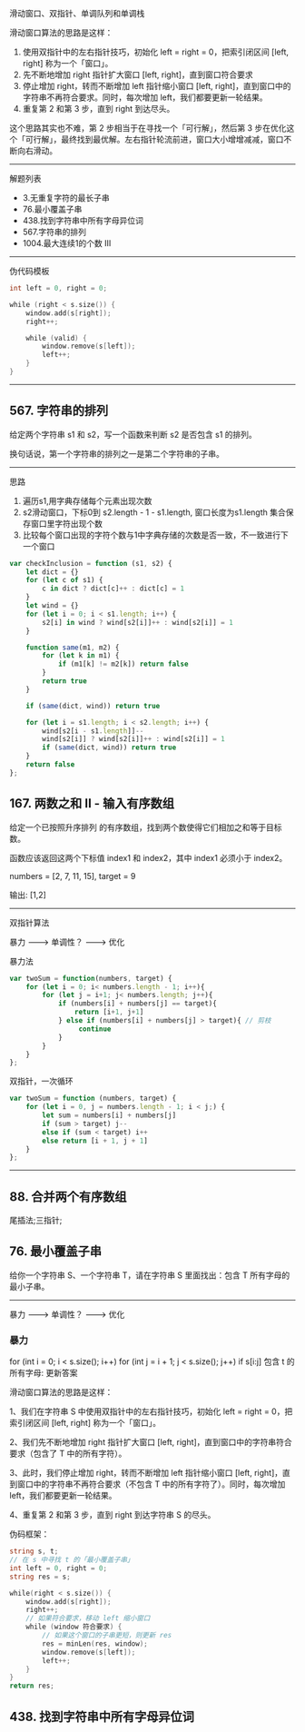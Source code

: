 
滑动窗口、双指针、单调队列和单调栈

滑动窗口算法的思路是这样：

1. 使用双指针中的左右指针技巧，初始化 left = right = 0，把索引闭区间 [left, right] 称为一个「窗口」。
2. 先不断地增加 right 指针扩大窗口 [left, right]，直到窗口符合要求
3. 停止增加 right，转而不断增加 left 指针缩小窗口 [left, right]，直到窗口中的字符串不再符合要求。同时，每次增加 left，我们都要更新一轮结果。
4. 重复第 2 和第 3 步，直到 right 到达尽头。

这个思路其实也不难，第 2 步相当于在寻找一个「可行解」，然后第 3 步在优化这个「可行解」，最终找到最优解。左右指针轮流前进，窗口大小增增减减，窗口不断向右滑动。

---

解题列表

- 3.无重复字符的最长子串
- 76.最小覆盖子串
- 438.找到字符串中所有字母异位词
- 567.字符串的排列
- 1004.最大连续1的个数 III

---

伪代码模板

```go
int left = 0, right = 0;

while (right < s.size()) {
    window.add(s[right]);
    right++;

    while (valid) {
        window.remove(s[left]);
        left++;
    }
}
```

---

## 567. 字符串的排列

给定两个字符串 s1 和 s2，写一个函数来判断 s2 是否包含 s1 的排列。

换句话说，第一个字符串的排列之一是第二个字符串的子串。

---

思路

1. 遍历s1,用字典存储每个元素出现次数
2. s2滑动窗口，下标0到 s2.length - 1 - s1.length, 窗口长度为s1.length
	集合保存窗口里字符出现个数
3. 比较每个窗口出现的字符个数与1中字典存储的次数是否一致，不一致进行下一个窗口

```javascript
var checkInclusion = function (s1, s2) {
    let dict = {}
    for (let c of s1) {
        c in dict ? dict[c]++ : dict[c] = 1
    }
    let wind = {}
    for (let i = 0; i < s1.length; i++) {
        s2[i] in wind ? wind[s2[i]]++ : wind[s2[i]] = 1
    }

    function same(m1, m2) {
        for (let k in m1) {
            if (m1[k] != m2[k]) return false
        }
        return true
    }

    if (same(dict, wind)) return true

    for (let i = s1.length; i < s2.length; i++) {
        wind[s2[i - s1.length]]--
        wind[s2[i]] ? wind[s2[i]]++ : wind[s2[i]] = 1
        if (same(dict, wind)) return true
    }
    return false
};
```

## 167. 两数之和 II - 输入有序数组

给定一个已按照升序排列 的有序数组，找到两个数使得它们相加之和等于目标数。

函数应该返回这两个下标值 index1 和 index2，其中 index1 必须小于 index2。

numbers = [2, 7, 11, 15], target = 9

输出: [1,2]

---

双指针算法

暴力 ---> 单调性？ --->  优化

暴力法

```javascript
var twoSum = function(numbers, target) {
    for (let i = 0; i< numbers.length - 1; i++){
        for (let j = i+1; j< numbers.length; j++){
            if (numbers[i] + numbers[j] == target){
                return [i+1, j+1]
            } else if (numbers[i] + numbers[j] > target){ // 剪枝
                 continue
            }
        }
    }
};
```

双指针，一次循环

```javascript
var twoSum = function (numbers, target) {
    for (let i = 0, j = numbers.length - 1; i < j;) {
        let sum = numbers[i] + numbers[j]
        if (sum > target) j--
        else if (sum < target) i++
        else return [i + 1, j + 1]
    }
};
```

---

## 88. 合并两个有序数组

尾插法;三指针;


## 76. 最小覆盖子串

给你一个字符串 S、一个字符串 T，请在字符串 S 里面找出：包含 T 所有字母的最小子串。

---

暴力 ---> 单调性？ ---> 优化

### 暴力

for (int i = 0; i < s.size(); i++)
    for (int j = i + 1; j < s.size(); j++)
        if s[i:j] 包含 t 的所有字母:
            更新答案

滑动窗口算法的思路是这样：

1、我们在字符串 S 中使用双指针中的左右指针技巧，初始化 left = right = 0，把索引闭区间 [left, right] 称为一个「窗口」。

2、我们先不断地增加 right 指针扩大窗口 [left, right]，直到窗口中的字符串符合要求（包含了 T 中的所有字符）。

3、此时，我们停止增加 right，转而不断增加 left 指针缩小窗口 [left, right]，直到窗口中的字符串不再符合要求（不包含 T 中的所有字符了）。同时，每次增加 left，我们都要更新一轮结果。

4、重复第 2 和第 3 步，直到 right 到达字符串 S 的尽头。

伪码框架：

```go
string s, t;
// 在 s 中寻找 t 的「最小覆盖子串」
int left = 0, right = 0;
string res = s;

while(right < s.size()) {
    window.add(s[right]);
    right++;
    // 如果符合要求，移动 left 缩小窗口
    while (window 符合要求) {
        // 如果这个窗口的子串更短，则更新 res
        res = minLen(res, window);
        window.remove(s[left]);
        left++;
    }
}
return res;

```

## 438. 找到字符串中所有字母异位词
